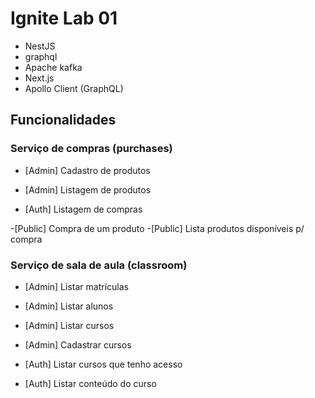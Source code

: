 # Ignite Lab 01

- NestJS
- graphql
- Apache kafka
- Next.js
- Apollo Client (GraphQL)

## Funcionalidades

### Serviço de compras (purchases)

- [Admin] Cadastro de produtos
- [Admin] Listagem de produtos

- [Auth] Listagem de compras

-[Public] Compra de um produto
-[Public] Lista produtos disponíveis p/ compra

### Serviço de sala de aula (classroom)

- [Admin] Listar matrículas
- [Admin] Listar alunos
- [Admin] Listar cursos
- [Admin] Cadastrar cursos

- [Auth] Listar cursos que tenho acesso
- [Auth] Listar conteúdo do curso